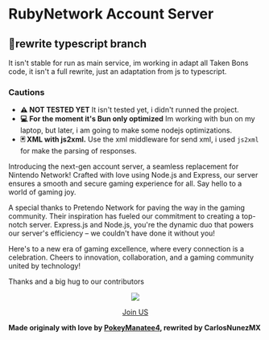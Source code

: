 # RubyNetwork Account Server

## 🌿rewrite typescript branch
It isn't stable for run as main service, im working in adapt all Taken Bons code, it isn't a full rewrite, just an adaptation from js to typescript. 

### Cautions
* **⚠ NOT TESTED YET** It isn't tested yet, i didn't runned the project.
* **💻 For the moment it's Bun only optimized** Im working with bun on my laptop, but later, i am going to make some nodejs optimizations.
* **🃏 XML with js2xml.** Use the xml middleware for send xml, i used `js2xml` for make the parsing of responses.


Introducing the next-gen account server, a seamless replacement for Nintendo Network! Crafted with love using Node.js and Express, our server ensures a smooth and secure gaming experience for all. Say hello to a world of gaming joy.

A special thanks to Pretendo Network for paving the way in the gaming community. Their inspiration has fueled our commitment to creating a top-notch server. Express.js and Node.js, you're the dynamic duo that powers our server's efficiency – we couldn't have done it without you!

Here's to a new era of gaming excellence, where every connection is a celebration. Cheers to innovation, collaboration, and a gaming community united by technology!

Thanks and a big hug to our contributors


<center>
    <a href="https://discord.gg/2XZAZCAAue">
        <img src="https://cdn.discordapp.com/icons/1170878098791731302/25fb121f2767556c6390087427dd0892.webp?size=128"/>
        <p>Join US</p>
    </a>
</center>



**Made originaly with love by [PokeyManatee4](http00s://github.com/PokeyManatee4), rewrited by CarlosNunezMX**